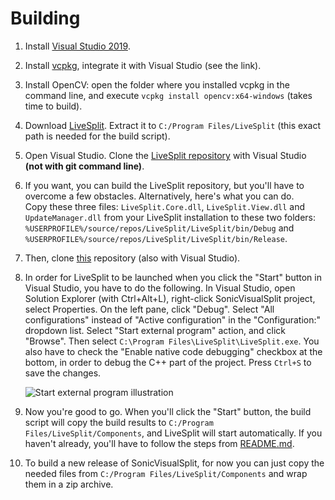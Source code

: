 # Building
1. Install [Visual Studio 2019](https://visualstudio.microsoft.com/vs/).
2. Install [vcpkg](https://github.com/microsoft/vcpkg), integrate it with Visual Studio (see the link).
3. Install OpenCV: open the folder where you installed vcpkg in the command line, and execute `vcpkg install opencv:x64-windows` (takes time to build).
4. Download [LiveSplit](https://livesplit.org/downloads/). Extract it to `C:/Program Files/LiveSplit` (this exact path is needed for the build script).
5. Open Visual Studio. Clone the [LiveSplit repository](https://github.com/LiveSplit/LiveSplit) with Visual Studio **(not with git command line)**.
6. If you want, you can build the LiveSplit repository, but you'll have to overcome a few obstacles. Alternatively, here's what you can do.  
   Copy these three files: `LiveSplit.Core.dll`, `LiveSplit.View.dll` and `UpdateManager.dll` from your LiveSplit installation to these two folders:
   `%USERPROFILE%/source/repos/LiveSplit/LiveSplit/bin/Debug` and `%USERPROFILE%/source/repos/LiveSplit/LiveSplit/bin/Release`.
7. Then, clone [this](https://github.com/gottagofaster236/SonicVisualSplit) repository (also with Visual Studio).
8. In order for LiveSplit to be launched when you click the "Start" button in Visual Studio, you have to do the following.
In Visual Studio, open Solution Explorer (with Ctrl+Alt+L), right-click SonicVisualSplit project, select Properties. On the left pane, click "Debug". Select "All configurations" instead of "Active configuration" in the "Configuration:" dropdown list. Select "Start external program" action, and click "Browse".
Then select `C:\Program Files\LiveSplit\LiveSplit.exe`.
You also have to check the "Enable native code debugging" checkbox at the bottom, in order to debug the C++ part of the project.
Press `Ctrl+S` to save the changes.

   ![Start external program illustration](https://user-images.githubusercontent.com/55288842/111886733-0afe0a80-89e1-11eb-8276-696b1c9b34ed.png)
9. Now you're good to go. When you'll click the "Start" button, the build script will copy the build results to `C:/Program Files/LiveSplit/Components`, and LiveSplit will start automatically. If you haven't already, you'll have to follow the steps from [README.md](README.md).
10. To build a new release of SonicVisualSplit, for now you can just copy the needed files from `C:/Program Files/LiveSplit/Components` and wrap them in a zip archive.
